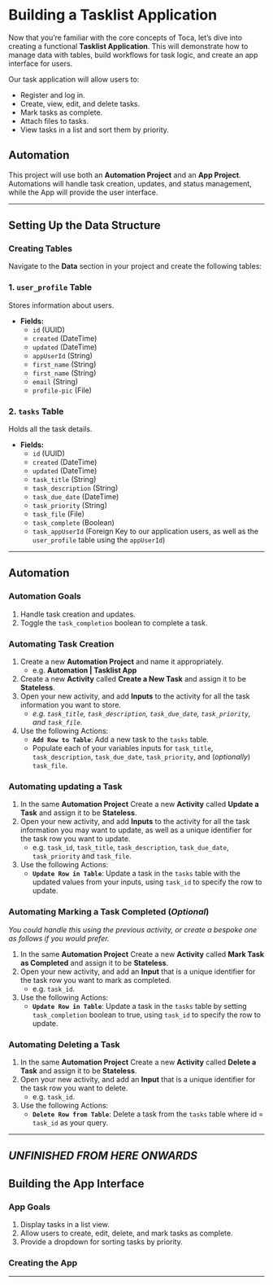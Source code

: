 # Building a Tasklist Application

Now that you’re familiar with the core concepts of Toca, let’s dive into creating a functional **Tasklist Application**. This will demonstrate how to manage data with tables, build workflows for task logic, and create an app interface for users.

Our task application will allow users to:
- Register and log in.
- Create, view, edit, and delete tasks.
- Mark tasks as complete.
- Attach files to tasks.
- View tasks in a list and sort them by priority.

## Automation

This project will use both an **Automation Project** and an **App Project**. Automations will handle task creation, updates, and status management, while the App will provide the user interface.

---

## Setting Up the Data Structure

### Creating Tables
Navigate to the **Data** section in your project and create the following tables:

### 1. `user_profile` Table
Stores information about users.
- **Fields:**
  - `id` (UUID)
  - `created` (DateTime)
  - `updated` (DateTime)
  - `appUserId` (String)
  - `first_name` (String)
  - `first_name` (String)
  - `email` (String)
  - `profile-pic` (File)

### 2. `tasks` Table
Holds all the task details.
- **Fields:**
  - `id` (UUID)
  - `created` (DateTime)
  - `updated` (DateTime)
  - `task_title` (String)
  - `task_description` (String)
  - `task_due_date` (DateTime)
  - `task_priority` (String)
  - `task_file` (File)
  - `task_complete` (Boolean)
  - `task_appUserId` (Foreign Key to our application users, as well as the `user_profile` table using the `appUserId`)

---

## Automation

### Automation Goals
1. Handle task creation and updates.
2. Toggle the `task_completion` boolean to complete a task.

### Automating Task Creation
1. Create a new **Automation Project** and name it appropriately.
   - e.g. **Automation | Tasklist App**
2. Create a new **Activity** called **Create a New Task** and assign it to be **Stateless**.
3. Open your new activity, and add **Inputs** to the activity for all the task information you want to store.
   - _e.g. `task_title`, `task_description`, `task_due_date`, `task_priority`, and `task_file`._
4. Use the following Actions:
   - **`Add Row to Table`**: Add a new task to the `tasks` table.
   - Populate each of your variables  inputs for `task_title`, `task_description`, `task_due_date`, `task_priority`, and (_optionally_) `task_file`.

### Automating updating a Task
1. In the same **Automation Project** Create a new **Activity** called **Update a Task** and assign it to be **Stateless**.
2. Open your new activity, and add **Inputs** to the activity for all the task information you may want to update, as well as a unique identifier for the task row you want to update.
   - e.g. `task_id`, `task_title`, `task_description`, `task_due_date`, `task_priority` and `task_file`.
3. Use the following Actions:
   - **`Update Row in Table`**: Update a task in the `tasks` table with the updated values from your inputs, using `task_id` to specify the row to update.

### Automating Marking a Task Completed (_Optional_)
_You could handle this using the previous activity, or create a bespoke one as follows if you would prefer._
1. In the same **Automation Project** Create a new **Activity** called **Mark Task as Completed** and assign it to be **Stateless**.
2. Open your new activity, and add an **Input** that is a unique identifier for the task row you want to mark as completed.
   - e.g. `task_id`.
3. Use the following Actions:
   - **`Update Row in Table`**: Update a task in the `tasks` table by setting `task_completion` boolean to true, using `task_id` to specify the row to update.

### Automating Deleting a Task
1. In the same **Automation Project** Create a new **Activity** called **Delete a Task** and assign it to be **Stateless**.
2. Open your new activity, and add an **Input** that is a unique identifier for the task row you want to delete.
   - e.g. `task_id`.
3. Use the following Actions:
   - **`Delete Row from Table`**: Delete a task from the `tasks` table where id = `task_id` as your query.

---

## ___UNFINISHED FROM HERE ONWARDS___

## Building the App Interface

### App Goals
1. Display tasks in a list view.
2. Allow users to create, edit, delete, and mark tasks as complete.
3. Provide a dropdown for sorting tasks by priority.

### Creating the App


---
